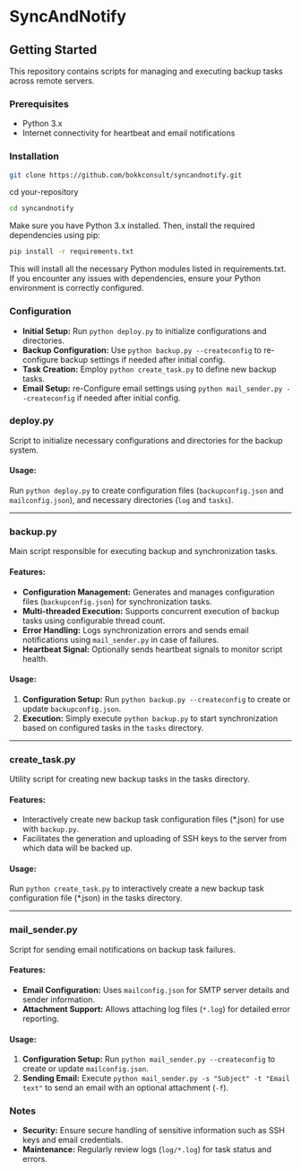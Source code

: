 # SyncAndNotify

## Getting Started

This repository contains scripts for managing and executing backup tasks across remote servers.

### Prerequisites

- Python 3.x
- Internet connectivity for heartbeat and email notifications

### Installation

```bash
git clone https://github.com/bokkconsult/syncandnotify.git
```

cd your-repository
```bash
cd syncandnotify
```
Make sure you have Python 3.x installed. Then, install the required dependencies using pip:
```bash
pip install -r requirements.txt
```

This will install all the necessary Python modules listed in requirements.txt. If you encounter any issues with dependencies, ensure your Python environment is correctly configured.

### Configuration

- **Initial Setup:** Run `python deploy.py` to initialize configurations and directories.
- **Backup Configuration:** Use `python backup.py --createconfig` to re-configure backup settings if needed after initial config.
- **Task Creation:** Employ `python create_task.py` to define new backup tasks.
- **Email Setup:** re-Configure email settings using `python mail_sender.py --createconfig` if needed after initial config.

### deploy.py

Script to initialize necessary configurations and directories for the backup system.

#### Usage:

Run `python deploy.py` to create configuration files (`backupconfig.json` and `mailconfig.json`), and necessary directories (`log` and `tasks`).

---

### backup.py

Main script responsible for executing backup and synchronization tasks.

#### Features:

- **Configuration Management:** Generates and manages configuration files (`backupconfig.json`) for synchronization tasks.
- **Multi-threaded Execution:** Supports concurrent execution of backup tasks using configurable thread count.
- **Error Handling:** Logs synchronization errors and sends email notifications using `mail_sender.py` in case of failures.
- **Heartbeat Signal:** Optionally sends heartbeat signals to monitor script health.

#### Usage:

1. **Configuration Setup:** Run `python backup.py --createconfig` to create or update `backupconfig.json`.
2. **Execution:** Simply execute `python backup.py` to start synchronization based on configured tasks in the `tasks` directory.

---

### create_task.py

Utility script for creating new backup tasks in the tasks directory.

#### Features:
- Interactively create new backup task configuration files (*.json) for use with `backup.py`.
- Facilitates the generation and uploading of SSH keys to the server from which data will be backed up.

#### Usage:
Run `python create_task.py` to interactively create a new backup task configuration file (*.json) in the tasks directory.


---

### mail_sender.py

Script for sending email notifications on backup task failures.

#### Features:

- **Email Configuration:** Uses `mailconfig.json` for SMTP server details and sender information.
- **Attachment Support:** Allows attaching log files (`*.log`) for detailed error reporting.

#### Usage:

1. **Configuration Setup:** Run `python mail_sender.py --createconfig` to create or update `mailconfig.json`.
2. **Sending Email:** Execute `python mail_sender.py -s "Subject" -t "Email text"` to send an email with an optional attachment (`-f`).

### Notes

- **Security:** Ensure secure handling of sensitive information such as SSH keys and email credentials.
- **Maintenance:** Regularly review logs (`log/*.log`) for task status and errors.
